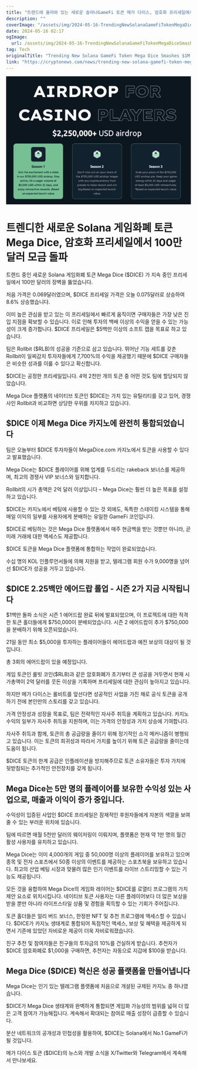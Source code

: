 ```yaml
---
title: "트렌드에 올라와 있는 새로운 솔라나GameFi 토큰 메가 다이스, 암호화 프리세일에서 100만 달러를 모아냈습니다"
description: ""
coverImage: "/assets/img/2024-05-16-TrendingNewSolanaGameFiTokenMegaDiceSmashes1MRaiseinCryptoPresale_thumbnail.png"
date: 2024-05-16 02:17
ogImage: 
  url: /assets/img/2024-05-16-TrendingNewSolanaGameFiTokenMegaDiceSmashes1MRaiseinCryptoPresale_thumbnail.png
tag: Tech
originalTitle: "Trending New Solana GameFi Token Mega Dice Smashes $1M Raise in Crypto Presale"
link: "https://cryptonews.com/news/trending-new-solana-gamefi-token-mega-dice-smashes-1m-raise-in-crypto-presale.htm"
---
```




![Trending New Solana GameFi Token Mega Dice Smashes $1M Raise in Crypto Presale](/assets/img/2024-05-16-TrendingNewSolanaGameFiTokenMegaDiceSmashes1MRaiseinCryptoPresale_thumbnail.png)

# 트렌디한 새로운 Solana 게임화폐 토큰 Mega Dice, 암호화 프리세일에서 100만 달러 모금 돌파

트렌드 중인 새로운 Solana 게임화폐 토큰 Mega Dice ($DICE) 가 지속 중인 프리세일에서 100만 달러의 장벽을 뚫었습니다.

처음 가격은 0.069달러였으며, $DICE 프리세일 가격은 오늘 0.075달러로 상승하여 8.6% 상승했습니다.
  



이미 높은 관심을 받고 있는 이 프리세일에서 빠르게 움직이면 구매자들은 가장 낮은 진입 지점을 확보할 수 있습니다. 이로 인해 투자의 백배 이상의 수익을 얻을 수 있는 가능성이 크게 증가합니다. $DICE 프리세일은 $5백만 이상의 소프트 캡을 목표로 하고 있습니다.

팀은 Rollbit ($RLB)의 성공을 기준으로 삼고 있습니다. 뛰어난 기능 세트를 갖춘 Rollbit이 일찌감치 투자자들에게 7,700%의 수익을 제공했기 때문에 $DICE 구매자들은 비슷한 성과를 이룰 수 있다고 확신합니다.

$DICE는 공정한 프리세일입니다. 4억 2천만 개의 토큰 중 어떤 것도 팀에 할당되지 않았습니다.

Mega Dice 플랫폼의 네이티브 토큰인 $DICE는 가치 있는 유틸리티를 갖고 있어, 경쟁사인 Rollbit과 비교하면 상당한 우위를 차지하고 있습니다.



## $DICE 이제 Mega Dice 카지노에 완전히 통합되었습니다

팀은 오늘부터 $DICE 투자자들이 MegaDice.com 카지노에서 토큰을 사용할 수 있다고 발표했습니다.

Mega Dice는 $DICE 플레이어를 위해 업계를 두드리는 rakeback 보너스를 제공하며, 최고의 경쟁사 VIP 보너스와 일치합니다.

Rollbit의 시가 총액은 2억 달러 이상입니다 – Mega Dice는 훨씬 더 높은 목표를 설정하고 있습니다.



$DICE는 카지노에서 베팅에 사용할 수 있는 것 외에도, 독특한 스테이킹 시스템을 통해 매일 이익의 일부를 사용자에게 분배하는 유일한 GameFi 코인입니다.

$DICE로 베팅하는 것은 Mega Dice 플랫폼에서 매주 현금백을 받는 것뿐만 아니라, 곧 미래 거래에 대한 액세스도 제공합니다.

$DICE 토큰을 Mega Dice 플랫폼에 통합하는 작업이 완료되었습니다.

수십 명의 KOL 인플루언서들에 의해 지원을 받고, 텔레그램 회원 수가 9,000명을 넘어선 $DICE가 성공을 거두고 있습니다.



## $DICE 2.25백만 에어드랍 롤업 - 시즌 2가 지금 시작됩니다

$1백만 돌파 소식은 시즌 1 에어드랍 완료 뒤에 발표되었으며, 이 프로젝트에 대한 적격한 토큰 홀더들에게 $750,000이 분배되었습니다. 시즌 2 에어드랍이 추가 $750,000을 분배하기 위해 오픈되었습니다.

21일 동안 최소 $5,000을 투자하는 플레이어들이 에어드랍과 예전 보상의 대상이 될 것입니다.

총 3회의 에어드랍이 있을 예정입니다.



게임 토큰인 롤빗 코인($RLB)과 같은 암호화폐가 초기부터 큰 성공을 거두면서 현재 시가총액이 2억 달러를 웃돈 이상을 기록하며 프리세일에 대한 관심이 높아지고 있습니다.

하지만 메가 다이스는 롤비트를 앞선다면 성공적인 사업을 가진 채로 공식 토큰을 공개하기 전에 본인만의 스토리를 갖고 있습니다.

가격 안정성과 성장을 목표로, 팀은 전략적인 자사주 취득을 계획하고 있습니다. 카지노 수익의 일부가 자사주 취득을 지원하며, 이는 가격의 안정성과 가치 상승에 기여합니다.

자사주 취득과 함께, 토큰의 총 공급량을 줄이기 위해 정기적인 소각 메커니즘이 병행되고 있습니다. 이는 토큰의 희귀성과 따라서 가치를 높이기 위해 토큰 공급량을 줄이는데 도움이 됩니다.



$DICE 토큰의 한계 공급은 인플레이션을 방지해주므로 토큰 소유자들은 투자 가치에 뒷받침되는 추가적인 안전장치를 갖게 됩니다.

## Mega Dice는 5만 명의 플레이어를 보유한 수익성 있는 사업으로, 매출과 이익이 증가 중입니다.

수익성이 입증된 사업인 $DICE 프리세일은 잠재적인 후원자들에게 자본의 색깔을 보여줄 수 있는 부러운 위치에 있습니다.

팀에 따르면 매월 5천만 달러의 웨이저링이 이뤄지며, 플랫폼은 현재 약 1만 명의 월간 활성 사용자를 유치하고 있습니다.



Mega Dice는 이미 4,000개의 게임 중 50,000명 이상의 플레이어를 보유하고 있으며 종목 및 전자 스포츠에서 50종 이상의 이벤트를 제공하는 스포츠북을 보유하고 있습니다. 최고의 산업 베팅 시장과 맞물려 많은 인기 이벤트를 라이브 스트리밍할 수 있는 기능도 제공됩니다.

모든 것을 융합하여 Mega Dice의 게임화 레이어는 $DICE를 로열티 프로그램의 가치 제안 요소로 위치시킵니다. 네이티브 토큰 사용자는 다른 플레이어보다 더 많은 보상을 받을 뿐만 아니라 라이프스타일 상품 및 경험을 획득할 수 있는 기회가 주어집니다.

토큰 홀더들은 얼리 버드 보너스, 한정판 NFT 및 추천 프로그램에 액세스할 수 있습니다. $DICE가 카지노 생태계로 통합되어 독점적인 액세스, 보상 및 혜택을 제공하게 되면서 기존에 있었던 자비로운 제공이 더욱 자비로워졌습니다.



친구 추천 및 참여자들은 친구들의 투자금의 10%를 건실하게 받습니다. 추천자가 $DICE 암호화폐로 $1,000을 구매하면, 추천자는 자동으로 지갑에 $100을 받습니다.

## Mega Dice ($DICE) 혁신은 성공 플랫폼을 만들어냅니다

Mega Dice는 인기 있는 텔레그램 플랫폼에 처음으로 개설된 규제된 카지노 중 하나였습니다.

$DICE가 Mega Dice 생태계와 완벽하게 통합되면 게임화 가능성의 범위를 넓혀 더 많은 고객 참여가 가능해집니다. 계속해서 확대되는 참여로 매출 성장이 급증할 수 있습니다.



분산 네트워크의 공개성과 민첩성을 활용하여, $DICE는 Solana에서 No.1 GameFi가 될 것입니다.

메가 다이스 토큰 ($DICE)의 뉴스와 개발 소식을 X/Twitter와 Telegram에서 계속해서 만나보세요.